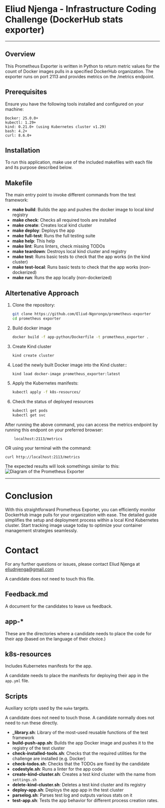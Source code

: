 # Eliud Njenga - Infrastructure Coding Challenge (DockerHub stats exporter)
---
## Overview
This Prometheus Exporter is written in Python to return metric values for the count of Docker images pulls in a specified DockerHub organization. The exporter runs on port 2113 and provides metrics on the /metrics endpoint.

## Prerequisites
Ensure you have the following tools installed and configured on your machine:

    Docker: 25.0.0+
    kubectl: 1.29+
    kind: 0.21.0+ (using Kubernetes cluster v1.29)
    bash: 4.2+
    curl: 8.6.0+

## Installation
To run this application, make use of the included makefiles with each file and its purpose described below.
## Makefile

The main entry point to invoke different commands from the test framework:

- **make build**: Builds the app and pushes the docker image to local _kind_ registry
- **make check**: Checks all required tools are installed
- **make create**: Creates local kind cluster
- **make deploy**: Deploys the app
- **make full-test**: Runs the full testing suite
- **make help**: This help
- **make lint**: Runs linters, check missing TODOs
- **make teardown**: Destroys local kind cluster and registry
- **make test**: Runs basic tests to check that the app works (in the kind cluster)
- **make test-local**: Runs basic tests to check that the app works (non-dockerized)
- **make run**: Runs the app locally (non-dockerized)

## Altertenative Approach

1. Clone the repository:
   ``` bash
   git clone https://github.com/Eliud-Ngorongo/prometheus-exporter
   cd prometheus exporter
   ```
2. Build docker image

   ```bash
   docker build -f app-python/Dockerfile -t prometheus_exporter .
   ```
3. Create Kind cluster
   ```bash
   kind create cluster
   ```
4. Load the newly built Docker image into the Kind cluster::
   ``` bash
   kind load docker-image prometheus_exporter:latest
   ```
5. Apply the Kubernetes manifests:
   ``` bash
   kubectl apply -f k8s-resources/
   ```
6. Check the status of deployed resources
   ```bash
   kubectl get pods
   kubectl get svc
   ```


After running the above command, you can access the metrics endpoint by running this endpont on your preferred browser:
```
    localhost:2113/metrics
``` 
 OR using your terminal with the command:
 ``` 
 curl http://localhost:2113/metrics
```
 The expected results will look somethings similar to this:
 ![Diagram of the Prometheus Exporter](images/prometheus_exporter.png)


---
# Conclusion

With this straightforward Prometheus Exporter, you can efficiently monitor DockerHub image pulls for your organization with ease. The detailed guide simplifies the setup and deployment process within a local Kind Kubernetes cluster. Start tracking image usage today to optimize your container management strategies seamlessly.

# Contact
For any further questions or issues, please contact Eliud Njenga at eliudnjenga@gmail.com


A candidate does not need to touch this file.

## Feedback.md

A document for the candidates to leave us feedback.

## app-*

These are the directories where a candidate needs to place the code for their app 
(based on the language of their choice.)

## k8s-resources

Includes Kubernetes manifests for the app.

A candidate needs to place the manifests for deploying their app in the `app.yml` file.

## Scripts

Auxiliary scripts used by the `make` targets.

A candidate does not need to touch those.
A candidate normally does not need to run these directly.

- **_library.sh**: Library of the most-used reusable functions of the test framework
- **build-push-app.sh**: Builds the app Docker image and pushes it to the registry of the test cluster
- **check-installed-tools.sh**: Checks that the required utilities for the challenge are installed (e.g. Docker)
- **check-todos.sh**: Checks that the TODOs are fixed by the candidate
- **codestyle.sh**: Runs a linter for the app code
- **create-kind-cluster.sh**: Creates a test kind cluster with the name from `settings.sh`
- **delete-kind-cluster.sh**: Deletes a test kind cluster and its registry
- **deploy-app.sh**: Deploys the app app in the test cluster
- **parselog.sh**: Parses test log and outputs various stats on it
- **test-app.sh**: Tests the app behavior for different process creation rates.
